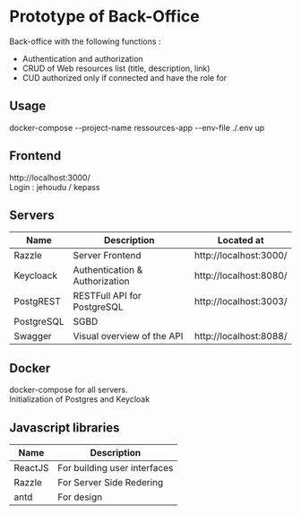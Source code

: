 # Prototype of Back-Office

Back-office with the following functions :  

* Authentication and authorization
* CRUD of Web resources list (title, description, link)
* CUD authorized only if connected and have the role for

## Usage
docker-compose --project-name ressources-app --env-file ./.env up  

## Frontend
http://localhost:3000/  
Login : jehoudu / kepass  

## Servers

Name         | Description   | Located at
------------ | ------------- | -------------
Razzle | Server Frontend | http://localhost:3000/
Keycloack | Authentication & Authorization | http://localhost:8080/
PostgREST | RESTFull API for PostgreSQL | http://localhost:3003/
PostgreSQL | SGBD | 
Swagger | Visual overview of the API | http://localhost:8088/

## Docker
docker-compose for all servers.  
Initialization of Postgres and Keycloak  

## Javascript libraries

Name         | Description
------------ | -------------
ReactJS | For building user interfaces
Razzle | For Server Side Redering
antd | For design





